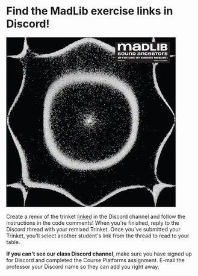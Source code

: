 # Find the MadLib exercise links in Discord!

<img src = "image.png" width = "450px" />

Create a remix of the trinket [linked](https://trinket.io/python/3eaeec768d) in the Discord channel and follow the instructions in the code comments! When you're finished, reply to the Discord thread with your remixed Trinket. Once you've submitted your Trinket, you'll select another student's link from the thread to read to your table. 

**If you can't see our class Discord channel**, make sure you have signed up for Discord and completed the Course Platforms assignment. E-mail the professor your Discord name so they can add you right away. 
